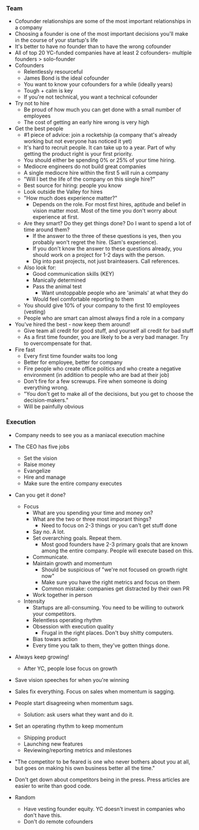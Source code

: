 ### Team
* Cofounder relationships are some of the most important relationships in a company
* Choosing a founder is one of the most important decisions you'll make in the course of your startup's life
* It's better to have no founder than to have the wrong cofounder
* All of top 20 YC-funded companies have at least 2 cofounders- multiple founders > solo-founder
* Cofounders
  * Relentlessly resourceful
  * James Bond is the ideal cofounder
  * You want to know your cofounders for a while (ideally years)
  * Tough + calm is key
  * If you're not technical, you want a technical cofounder
* Try not to hire
  * Be proud of how much you can get done with a small number of employees
  * The cost of getting an early hire wrong is very high
* Get the best people
  * #1 piece of advice: join a rocketship (a company that's already working but not everyone has noticed it yet)
  * It's hard to recruit people. It can take up to a year. Part of why getting the product right is your first priority.
  * You should either be spending 0% or 25% of your time hiring.
  * Mediocre engineers do not build great companies
  * A single mediocre hire within the first 5 will ruin a company
  * "Will I bet the life of the company on this single hire?"
  * Best source for hiring: people you know
  * Look outside the Valley for hires
  * "How much does experience matter?"
    * Depends on the role. For most first hires, aptitude and belief in vision matter most. Most of the time you don't worry about experience at first.
  * Are they smart? Do they get things done? Do I want to spend a lot of time around them?
    * If the answer to the three of these questions is yes, then you probably won't regret the hire. (Sam's experience).
    * If you don't know the answer to these questions already, you should work on a project for 1-2 days with the person.
    * Dig into past projects, not just brainteasers. Call references.
  * Also look for:
    * Good communication skills (KEY)
    * Manically determined
    * Pass the animal test
      * Want unstoppable people who are 'animals' at what they do
    * Would feel comfortable reporting to them
  * You should give 10% of your company to the first 10 employees (vesting)
  * People who are smart can almost always find a role in a company
* You've hired the best - now keep them around!
  * Give team all credit for good stuff, and yourself all credit for bad stuff
  * As a first time founder, you are likely to be a very bad manager. Try to overcompensate for that.
* Fire fast
  * Every first time founder waits too long
  * Better for employee, better for company
  * Fire people who create office politics and who create a negative environment (in addition to people who are bad at their job)
  * Don't fire for a few screwups. Fire when someone is doing everything wrong.
  * "You don't get to make all of the decisions, but you get to choose the decision-makers."
  * Will be painfully obvious

### Execution
* Company needs to see you as a maniacal execution machine
* The CEO has five jobs
  * Set the vision
  * Raise money
  * Evangelize
  * Hire and manage
  * Make sure the entire company executes
* Can you get it done?
  * Focus
    * What are you spending your time and money on?
    * What are the two or three most imporant things?
      * Need to focus on 2-3 things or you can't get stuff done
    * Say no. A lot.
    * Set overarching goals. Repeat them.
      * Most good founders have 2-3 primary goals that are known among the entire company. People will execute based on this.
    * Communicate.
    * Maintain growth and momentum
      * Should be suspicious of "we're not focused on growth right now"
      * Make sure you have the right metrics and focus on them
      * Common mistake: companies get distracted by their own PR
    * Work together in person
  * Intensity
    * Startups are all-consuming. You need to be willing to outwork your competitors.
    * Relentless operating rhythm
    * Obsession with execution quality
      * Frugal in the right places. Don't buy shitty computers.
    * Bias towars action
    * Every time you talk to them, they've gotten things done.
* Always keep growing!
  * After YC, people lose focus on growth
* Save vision speeches for when you're winning
* Sales fix everything. Focus on sales when momentum is sagging.
* People start disagreeing when momentum sags.
  * Solution: ask users what they want and do it.
* Set an operating rhythm to keep momentum
  * Shipping product
  * Launching new features
  * Reviewing/reporting metrics and milestones
* "The competitor to be feared is one who never bothers about you at all, but goes on making his own business better all the time."
* Don't get down about competitors being in the press. Press articles are easier to write than good code.


* Random
  * Have vesting founder equity. YC doesn't invest in companies who don't have this.
  * Don't do remote cofounders
